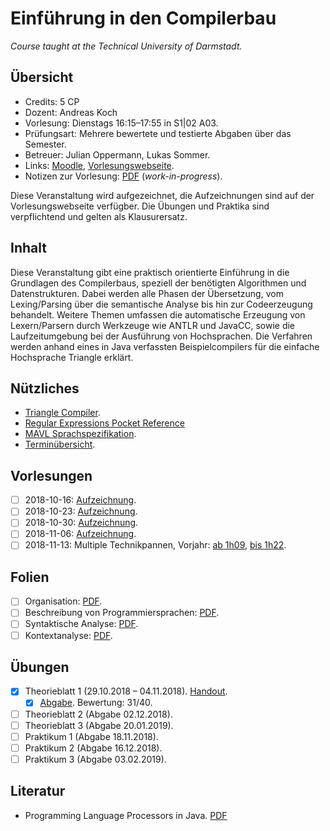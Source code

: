 # Einführung in den Compilerbau

*Course taught at the Technical University of Darmstadt.*

## Übersicht

*   Credits: 5 CP
*   Dozent: Andreas Koch
*   Vorlesung: Dienstags 16:15–17:55 in S1|02 A03.
*   Prüfungsart: Mehrere bewertete und testierte Abgaben über das Semester.
*   Betreuer: Julian Oppermann, Lukas Sommer.
*   Links: [Moodle](https://moodle.informatik.tu-darmstadt.de/course/view.php?id=440), [Vorlesungswebseite](https://www.esa.informatik.tu-darmstadt.de/twiki/bin/view/Lectures/EiCB18De.html).
*   Notizen zur Vorlesung: [PDF](notizen.pdf) (*work-in-progress*).

Diese Veranstaltung wird aufgezeichnet, die Aufzeichnungen sind auf der Vorlesungswebseite verfügber. Die Übungen und Praktika sind verpflichtend und gelten als Klausurersatz.

## Inhalt

Diese Veranstaltung gibt eine praktisch orientierte Einführung in die Grundlagen des Compilerbaus, speziell der benötigten Algorithmen und Datenstrukturen. Dabei werden alle Phasen der Übersetzung, vom Lexing/Parsing über die semantische Analyse bis hin zur Codeerzeugung behandelt. Weitere Themen umfassen die automatische Erzeugung von Lexern/Parsern durch Werkzeuge wie ANTLR und JavaCC, sowie die Laufzeitumgebung bei der Ausführung von Hochsprachen. Die Verfahren werden anhand eines in Java verfassten Beispielcompilers für die einfache Hochsprache Triangle erklärt.

## Nützliches

*   [Triangle Compiler](https://moodle.informatik.tu-darmstadt.de/mod/url/view.php?id=16278).
*   [Regular Expressions Pocket Reference](https://www.geos.ed.ac.uk/~bmg/software/Perl%20Books/RegExp_perl_python_java_etc.pdf)
*   [MAVL Sprachspezifikation](https://moodle.informatik.tu-darmstadt.de/mod/resource/view.php?id=16465).
*   [Terminübersicht](https://moodle.informatik.tu-darmstadt.de/pluginfile.php/92005/mod_resource/content/0/termine_studierende.pdf).

## Vorlesungen

- [ ] 2018-10-16: [Aufzeichnung](http://www.esa.cs.tu-darmstadt.de/campus/C1-20181016.avi).
- [ ] 2018-10-23: [Aufzeichnung](http://www.esa.cs.tu-darmstadt.de/campus/C1-20181023.mp4).
- [ ] 2018-10-30: [Aufzeichnung](http://www.esa.cs.tu-darmstadt.de/campus/C1-20181030.mp4).
- [ ] 2018-11-06: [Aufzeichnung](http://www.esa.cs.tu-darmstadt.de/campus/C1-20181106.mp4).
- [ ] 2018-11-13: Multiple Technikpannen, Vorjahr: [ab 1h09](http://www.esa.cs.tu-darmstadt.de/campus/EiCB-20171108.mp4), [bis 1h22](http://www.esa.cs.tu-darmstadt.de/campus/EiCB-20171115.mp4).

## Folien

- [ ] Organisation: [PDF](https://moodle.informatik.tu-darmstadt.de/pluginfile.php/92004/mod_resource/content/0/orga_slides_studenten.pdf).
- [ ] Beschreibung von Programmiersprachen: [PDF](https://www.esa.informatik.tu-darmstadt.de/twiki/pub/Lectures/EiCB18De/intro-handout.pdf).
- [ ] Syntaktische Analyse: [PDF](https://www.esa.informatik.tu-darmstadt.de/twiki/pub/Lectures/EiCB18De/lexparse-handout.pdf).
- [ ] Kontextanalyse: [PDF](https://www.esa.informatik.tu-darmstadt.de/twiki/pub/Lectures/EiCB18De/contextanalysis-handout.pdf).

## Übungen

- [X]  Theorieblatt 1 (29.10.2018 – 04.11.2018). [Handout](https://moodle.informatik.tu-darmstadt.de/mod/resource/view.php?id=16467).
    - [X] [Abgabe](exercises/solution01.pdf). Bewertung: 31/40.
- [ ]  Theorieblatt 2 (Abgabe 02.12.2018).
- [ ]  Theorieblatt 3 (Abgabe 20.01.2019).
- [ ]  Praktikum 1 (Abgabe 18.11.2018).
- [ ]  Praktikum 2 (Abgabe 16.12.2018).
- [ ]  Praktikum 3 (Abgabe 03.02.2019).

## Literatur

*   Programming Language Processors in Java. [PDF](http://www.cin.ufpe.br/~jml/programming-language-processors-in-java-compilers-and-interpreters.9780130257864.25356.pdf)
